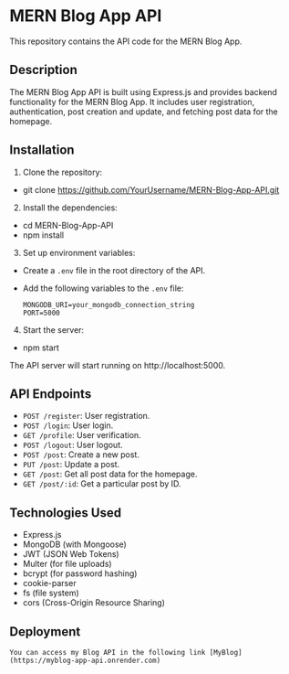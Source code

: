 # MERN Blog App API

This repository contains the API code for the MERN Blog App.

## Description

The MERN Blog App API is built using Express.js and provides backend functionality for the MERN Blog App. It includes user registration, authentication, post creation and update, and fetching post data for the homepage.

## Installation

1. Clone the repository:
- git clone https://github.com/YourUsername/MERN-Blog-App-API.git

2. Install the dependencies:
- cd MERN-Blog-App-API 
- npm install

3. Set up environment variables:

- Create a `.env` file in the root directory of the API.
- Add the following variables to the `.env` file:

  ```
  MONGODB_URI=your_mongodb_connection_string
  PORT=5000
  ```

4. Start the server:
- npm start

The API server will start running on http://localhost:5000.

## API Endpoints

- `POST /register`: User registration.
- `POST /login`: User login.
- `GET /profile`: User verification.
- `POST /logout`: User logout.
- `POST /post`: Create a new post.
- `PUT /post`: Update a post.
- `GET /post`: Get all post data for the homepage.
- `GET /post/:id`: Get a particular post by ID.

## Technologies Used

- Express.js
- MongoDB (with Mongoose)
- JWT (JSON Web Tokens)
- Multer (for file uploads)
- bcrypt (for password hashing)
- cookie-parser
- fs (file system)
- cors (Cross-Origin Resource Sharing)

## Deployment

    You can access my Blog API in the following link [MyBlog](https://myblog-app-api.onrender.com) 
